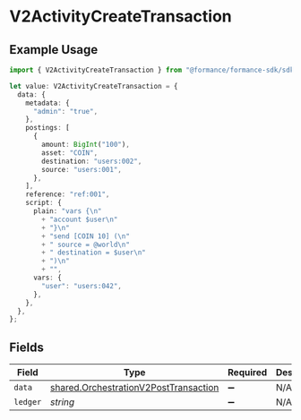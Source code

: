 # V2ActivityCreateTransaction

## Example Usage

```typescript
import { V2ActivityCreateTransaction } from "@formance/formance-sdk/sdk/models/shared";

let value: V2ActivityCreateTransaction = {
  data: {
    metadata: {
      "admin": "true",
    },
    postings: [
      {
        amount: BigInt("100"),
        asset: "COIN",
        destination: "users:002",
        source: "users:001",
      },
    ],
    reference: "ref:001",
    script: {
      plain: "vars {\n"
        + "account $user\n"
        + "}\n"
        + "send [COIN 10] (\n"
        + "	source = @world\n"
        + "	destination = $user\n"
        + ")\n"
        + "",
      vars: {
        "user": "users:042",
      },
    },
  },
};
```

## Fields

| Field                                                                                                 | Type                                                                                                  | Required                                                                                              | Description                                                                                           |
| ----------------------------------------------------------------------------------------------------- | ----------------------------------------------------------------------------------------------------- | ----------------------------------------------------------------------------------------------------- | ----------------------------------------------------------------------------------------------------- |
| `data`                                                                                                | [shared.OrchestrationV2PostTransaction](../../../sdk/models/shared/orchestrationv2posttransaction.md) | :heavy_minus_sign:                                                                                    | N/A                                                                                                   |
| `ledger`                                                                                              | *string*                                                                                              | :heavy_minus_sign:                                                                                    | N/A                                                                                                   |